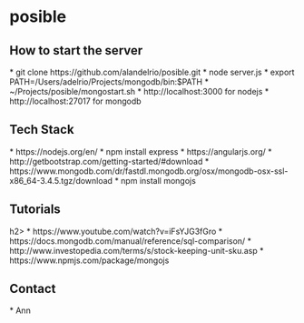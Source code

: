 # posible


<h2>How to start the server</h2>
* git clone https://github.com/alandelrio/posible.git
* node server.js
* export PATH=/Users/adelrio/Projects/mongodb/bin:$PATH
* ~/Projects/posible/mongostart.sh
* http://localhost:3000 for nodejs
* http://localhost:27017 for mongodb


<h2>Tech Stack</h2>
* https://nodejs.org/en/
* npm install express
* https://angularjs.org/
* http://getbootstrap.com/getting-started/#download
* https://www.mongodb.com/dr/fastdl.mongodb.org/osx/mongodb-osx-ssl-x86_64-3.4.5.tgz/download
* npm install mongojs


<h2>Tutorials</h2>h2>
* https://www.youtube.com/watch?v=iFsYJG3fGro
* https://docs.mongodb.com/manual/reference/sql-comparison/
* http://www.investopedia.com/terms/s/stock-keeping-unit-sku.asp
* https://www.npmjs.com/package/mongojs


<h2>Contact</h2>
* Ann <delrio_alan@yahoo.com>
